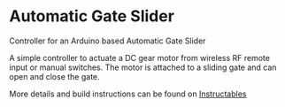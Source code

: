 # Automatic Gate Slider
Controller for an Arduino based Automatic Gate Slider

A simple controller to actuate a DC gear motor from wireless RF remote input or manual switches. The motor is attached to a sliding
gate and can open and close the gate. 

More details and build instructions can be found on [Instructables](https://www.instructables.com/id/Automatic-Gate-Slider-Under-100/)


